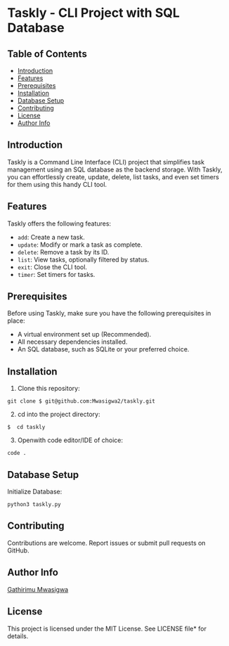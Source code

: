 # Taskly - CLI Project with SQL Database

## Table of Contents

- [Introduction](#introduction)
- [Features](#features)
- [Prerequisites](#prerequisites)
- [Installation](#installation)
- [Database Setup](#database-setup)
- [Contributing](#contributing)
- [License](#license)
- [Author Info](#author_info)

## Introduction

Taskly is a Command Line Interface (CLI) project that simplifies task management using an SQL database as the backend storage. With Taskly, you can effortlessly create, update, delete, list tasks, and even set timers for them using this handy CLI tool.

## Features

Taskly offers the following features:

- `add`: Create a new task.
- `update`: Modify or mark a task as complete.
- `delete`: Remove a task by its ID.
- `list`: View tasks, optionally filtered by status.
- `exit`: Close the CLI tool.
- `timer`: Set timers for tasks.

## Prerequisites

Before using Taskly, make sure you have the following prerequisites in place:

- A virtual environment set up (Recommended).
- All necessary dependencies installed.
- An SQL database, such as SQLite or your preferred choice.


## Installation

1. Clone this repository:

```
git clone $ git@github.com:Mwasigwa2/taskly.git
```
2. cd into the project directory:

```
$  cd taskly
```
3. Openwith code editor/IDE of choice:

```
code .
```

## Database Setup

Initialize Database:
```
python3 taskly.py
```

## Contributing
Contributions are welcome. Report issues or submit pull requests on GitHub.

## Author Info

[Gathirimu Mwasigwa](https://github.com/Mwasigwa2)

## License
This project is licensed under the MIT License. See LICENSE file* for details.

